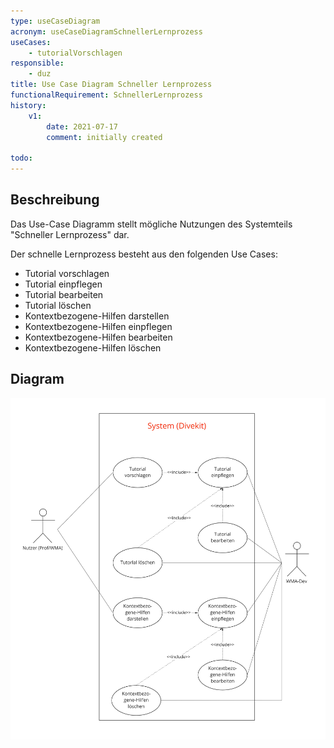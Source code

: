 ```yaml
---
type: useCaseDiagram
acronym: useCaseDiagramSchnellerLernprozess
useCases:
    - tutorialVorschlagen
responsible: 
    - duz
title: Use Case Diagram Schneller Lernprozess
functionalRequirement: SchnellerLernprozess
history:
    v1:
        date: 2021-07-17
        comment: initially created

todo:  
---
```


## Beschreibung

Das Use-Case Diagramm stellt mögliche Nutzungen des Systemteils "Schneller Lernprozess" dar.

Der schnelle Lernprozess besteht aus den folgenden Use Cases:
* Tutorial vorschlagen
* Tutorial einpflegen
* Tutorial bearbeiten
* Tutorial löschen
* Kontextbezogene-Hilfen darstellen
* Kontextbezogene-Hilfen einpflegen
* Kontextbezogene-Hilfen bearbeiten
* Kontextbezogene-Hilfen löschen

## Diagram

![useCaseSchnellerLernprozess](./diagrams/useCaseSchnellerLernprozess.jpg)